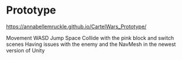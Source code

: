 # Prototype
 https://annabellemruckle.github.io/CartelWars_Prototype/

Movement WASD
Jump Space
Collide with the pink block and switch scenes 
Having issues with the enemy and the NavMesh in the newest version of Unity
